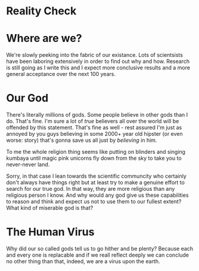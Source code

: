 # Reality Check

# Where are we?
We're slowly peeking into the fabric of our existance. Lots of scientsists 
have been laboring extensively in order to find out why and how. Research is
still going as I write this and I expect more conclusive results and a more
general acceptance over the next 100 years.

# Our God
There's literally millions of gods. Some people believe in other gods than 
I do. That's fine. I'm sure a lot of *true* believers all over the world will
be offended by this statement. That's fine as well - rest assured I'm just
as annoyed by you guys believing in some 2000+ year old hipster (or even worse:
story) that's gonna save us all just by *believing* in him.

To me the whole religion thing seems like putting on blinders and singing kumbaya
until magic pink unicorns fly down from the sky to take you to never-never land.

Sorry, in that case I lean towards the scientific communcity who certainly don't 
always have things right but at least try to make a genuine effort to search
for our true god. In that way, they are more religious than any religious person
I know. And why would any god give us these capabilities to reason and think 
and expect us not to use them to our fullest extent? What kind of miserable god
is that?

# The Human Virus
Why did our so called gods tell us to go hither and be plenty? Because each
and every one is replacable and if we reall reflect deeply we can conclude 
no other thing than that, indeed, we are a virus upon the earth.